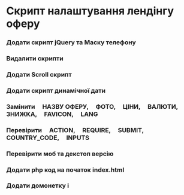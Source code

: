 # Скрипт налаштування лендінгу оферу


### Додати скрипт jQuery та Маску телефону
### Видалити скрипти
### Додати Scroll скрипт 
### Додати скрипт динамічної дати 
### Замінити  &nbsp;&nbsp;&nbsp; НАЗВУ ОФЕРУ, &nbsp;&nbsp;&nbsp; ФОТО, &nbsp;&nbsp;&nbsp; ЦІНИ, &nbsp;&nbsp;&nbsp; ВАЛЮТИ, &nbsp;&nbsp;&nbsp; ЗНИЖКА, &nbsp;&nbsp;&nbsp; FAVICON, &nbsp;&nbsp;&nbsp; LANG
### Перевірити &nbsp;&nbsp;&nbsp; ACTION,  &nbsp;&nbsp;&nbsp; REQUIRE, &nbsp;&nbsp;&nbsp; SUBMIT, &nbsp;&nbsp;&nbsp; COUNTRY_CODE,  &nbsp;&nbsp;&nbsp; INPUTS
### Перевірити моб та декстоп версію
### Додати php код на початок index.html
### Додати домонетку і <script>
### Додати s2s posrback
### Аdspect клоака

<br/>
<br/>

# Land-TOOLS


[Аdspect клоака ](https://flow.veadui.com) &nbsp;&nbsp; Формат потока: id | ПП | оффер | гео | баер &nbsp;&nbsp;  Код доступа A1xB2243ccvC3wqeD411  

[Домени](https://panel.privateflare.com)

[API по ПП](https://docs.google.com/spreadsheets/d/1fZpYqeXQr1Rd0ZGWqQBOo6MkF5HVXuZIqNeivqlSkx0/edit?hl=ru&gid=0#gid=0)

[Гайд по роботі з лендінгами](https://docs.google.com/spreadsheets/d/1nM07RaNCNJvNxp6ynDfBmpF9OJLEHIoDd2La8wMslMM/edit?gid=0#gid=0)

[Таблиця KPI](https://docs.google.com/spreadsheets/d/13FGt8IDN3hYvVo_clOeqVw1A-lnoDDeoN96pM6hoor4/edit?gid=1173819837#gid=1173819837)

[Таблиця Trello](https://trello.com/b/e4uT6nck/karat-team)

<br/>


##


<br/>

#### https://www.w3schools.com/tags/ref_language_codes.asp  - для додавання атрибута lang.
#### https://en.wikipedia.org/wiki/List_of_ISO_3166_country_codes  - для додавання коду країни
<br/>

##

<br/>

####  https://saveweb2zip.com/en  -  скачати ленд
#### https://bfotool.com/ru/website-download-online
#### Cyotek
<br/>


##

<br/>

#### https://www.remove.bg/  -  Для видалення фонів ШІ
#### https://www.vertopal.com/en/convert/jpg-to-ai  -  змінити формат image AI
<br/>

##

<br/>

#### https://uncss-online.com/ - Для обрізання та виявлення певних потрібних стилів
<br/>

##



#### https://onemedia.peopleforce.io/ - відпустка, лікарняний




